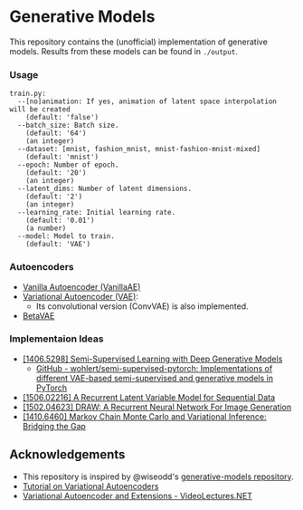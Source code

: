 # Generative Models

This repository contains the (unofficial) implementation of generative models. Results from these models can be found in `./output`.

### Usage
```
train.py:
  --[no]animation: If yes, animation of latent space interpolation will be created
    (default: 'false')
  --batch_size: Batch size.
    (default: '64')
    (an integer)
  --dataset: [mnist, fashion_mnist, mnist-fashion-mnist-mixed]
    (default: 'mnist')
  --epoch: Number of epoch.
    (default: '20')
    (an integer)
  --latent_dims: Number of latent dimensions.
    (default: '2')
    (an integer)
  --learning_rate: Initial learning rate.
    (default: '0.01')
    (a number)
  --model: Model to train.
    (default: 'VAE')
```

### Autoencoders
- [Vanilla Autoencoder (VanillaAE)][vanilla-ae]
- [Variational Autoencoder (VAE)][vae]:
    - Its convolutional version (ConvVAE) is also implemented.
- [BetaVAE][betavae]

### Implementaion Ideas
- [[1406.5298] Semi-Supervised Learning with Deep Generative Models](https://arxiv.org/abs/1406.5298)
  - [GitHub - wohlert/semi-supervised-pytorch: Implementations of different VAE-based semi-supervised and generative models in PyTorch](https://github.com/wohlert/semi-supervised-pytorch)
- [[1506.02216] A Recurrent Latent Variable Model for Sequential Data](https://arxiv.org/abs/1506.02216)
- [[1502.04623] DRAW: A Recurrent Neural Network For Image Generation](https://arxiv.org/abs/1502.04623)
- [[1410.6460] Markov Chain Monte Carlo and Variational Inference: Bridging the Gap](https://arxiv.org/abs/1410.6460)

## Acknowledgements
- This repository is inspired by @wiseodd's [generative-models repository](https://github.com/wiseodd/generative-models).
- [Tutorial on Variational Autoencoders](https://arxiv.org/abs/1606.05908)
- [Variational Autoencoder and Extensions - VideoLectures.NET](http://videolectures.net/deeplearning2015_courville_autoencoder_extension/?q=variational%20autoencoder)

[vanilla-ae]: https://pdfs.semanticscholar.org/c50d/ca78e97e335d362d6b991ae0e1448914e9a3.pdf
[vae]: https://arxiv.org/abs/1312.6114
[betavae]: https://openreview.net/forum?id=Sy2fzU9gl
